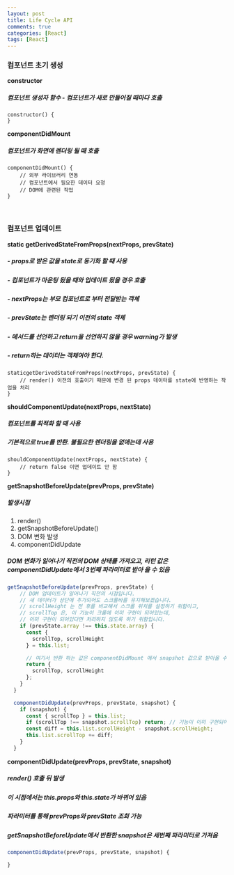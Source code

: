 ```yaml
---
layout: post
title: Life Cycle API
comments: true
categories: [React]
tags: [React]
---
```


<h3>컴포넌트 초기 생성</h3>

**constructor**
##### 컴포넌트 생성자 함수 - 컴포넌트가 새로 만들어질 때마다 호출 #####
```$xslt
constructor() {
}
```

**componentDidMount**
##### 컴포넌트가 화면에 렌더링 될 때 호출 #####
```$xslt
componentDidMount() {
    // 외부 라이브러리 연동
    // 컴포넌트에서 필요한 데이터 요청
    // DOM에 관련된 작업
}
```
<br/>

<h3>컴포넌트 업데이트</h3>

**static getDerivedStateFromProps(nextProps, prevState)**
##### - props로 받온 값을 state로 동기화 할 때 사용 #####
##### - 컴포넌트가 마운팅 됬을 때와 업데이트 됬을 경우 호출 #####
##### - nextProps는 부모 컴포넌트로 부터 전달받는 객체 #####
##### - prevState는 렌더링 되기 이전의 state 객체 #####
##### - 메서드를 선언하고 return을 선언하지 않을 경우 warning가 발생 #####
##### - return하는 데이터는 객체여야 한다. #####
```$xslt
staticgetDerivedStateFromProps(nextProps, prevState) {
    // render() 이전의 호출이기 때문에 변경 된 props 데이터를 state에 반영하는 작업을 처리
}
```

**shouldComponentUpdate(nextProps, nextState)**
##### 컴포넌트를 최적화 할 때 사용 #####
##### 기본적으로 true를 반환. 불필요한 렌더링을 없애는데 사용 #####
```$xslt
shouldComponentUpdate(nextProps, nextState) {
    // return false 이면 업데이트 안 함
}
```

**getSnapshotBeforeUpdate(prevProps, prevState)**
##### 발생시점
1. render()
2. getSnapshotBeforeUpdate()
3. DOM 변화 발생
4. componentDidUpdate
##### DOM 변화가 일어나기 직전의 DOM 상태를 가져오고, 리턴 값은 componentDidUpdate에서 3번째 파라미터로 받아 올 수 있음

```javascript
getSnapshotBeforeUpdate(prevProps, prevState) {
    // DOM 업데이트가 일어나기 직전의 시점입니다.
    // 새 데이터가 상단에 추가되어도 스크롤바를 유지해보겠습니다.
    // scrollHeight 는 전 후를 비교해서 스크롤 위치를 설정하기 위함이고,
    // scrollTop 은, 이 기능이 크롬에 이미 구현이 되어있는데,
    // 이미 구현이 되어있다면 처리하지 않도록 하기 위함입니다.
    if (prevState.array !== this.state.array) {
      const {
        scrollTop, scrollHeight
      } = this.list;

      // 여기서 반환 하는 값은 componentDidMount 에서 snapshot 값으로 받아올 수 있습니다.
      return {
        scrollTop, scrollHeight
      };
    }
  }

  componentDidUpdate(prevProps, prevState, snapshot) {
    if (snapshot) {
      const { scrollTop } = this.list;
      if (scrollTop !== snapshot.scrollTop) return; // 기능이 이미 구현되어있다면 처리하지 않습니다.
      const diff = this.list.scrollHeight - snapshot.scrollHeight;
      this.list.scrollTop += diff;
    }
  }
```

**componentDidUpdate(prevProps, prevState, snapshot)**
##### render() 호출 뒤 발생
##### 이 시점에서는 this.props와 this.state가 바뀌어 있음
##### 파라미터를 통해 prevProps와 prevState 조회 가능
##### getSnapshotBeforeUpdate에서 반환한 snapshot은 세번째 파라미터로 가져옴
```javascript
componentDidUpdate(prevProps, prevState, snapshot) {

}
```
